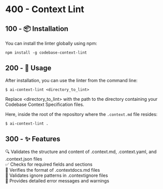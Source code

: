 # 400 - Context Lint

## 100 - 📦 Installation

You can install the linter globally using npm:

```
npm install -g codebase-context-lint
```

## 200 - 🚀 Usage
After installation, you can use the linter from the command line:

```
$ ai-context-lint <directory_to_lint>
```

Replace <directory_to_lint> with the path to the directory containing your Codebase Context Specification files.

Here, inside the root of the repository where the ```.context.md``` file resides: 

```
$ ai-context-lint .
```

## 300 - ✨ Features

🔍 Validates the structure and content of .context.md, .context.yaml, and .context.json files<br/>
✅ Checks for required fields and sections<br/>
📄 Verifies the format of .contextdocs.md files<br/>
🚫 Validates ignore patterns in .contextignore files<br/>
💬 Provides detailed error messages and warnings<br/>
